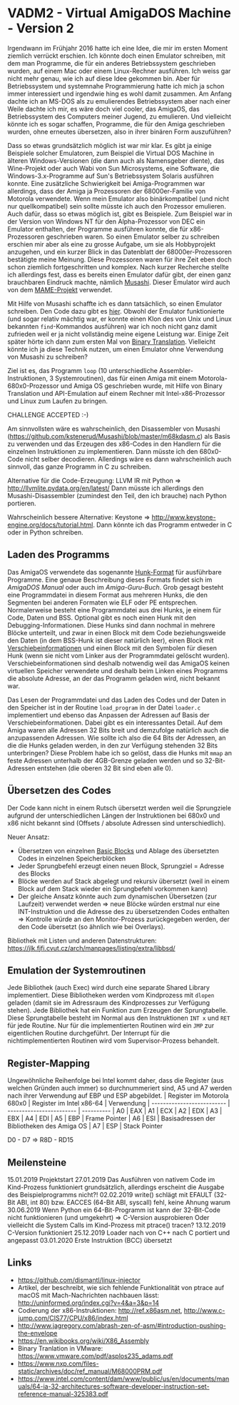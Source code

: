 # VADM2 - Virtual AmigaDOS Machine - Version 2

Irgendwann im Frühjahr 2016 hatte ich eine Idee, die mir im ersten Moment ziemlich verrückt erschien. Ich könnte doch einen Emulator schreiben, mit dem man Programme, die für ein anderes Betriebssystem geschrieben wurden, auf einem Mac oder einem Linux-Rechner ausführen.  Ich weiss gar nicht mehr genau, wie ich auf diese Idee gekommen bin. Aber für Betriebssystem und systemnahe Programmierung hatte ich mich ja schon immer interessiert und irgendwie hing es wohl damit zusammen. Am Anfang dachte ich an MS-DOS als zu emulierendes Betriebssystem aber nach einer Weile dachte ich mir, es wäre doch viel cooler, das AmigaOS, das Betriebssystem des Computers meiner Jugend, zu emulieren. Und vielleicht könnte ich es sogar schaffen, Programme, die für den Amiga geschrieben wurden, ohne erneutes übersetzen, also in ihrer binären Form auszuführen?

Dass so etwas grundsätzlich möglich ist war mir klar. Es gibt ja einige Beispiele solcher Emulatoren, zum Beispiel die Virtual DOS Machine in älteren Windows-Versionen (die dann auch als Namensgeber diente), das Wine-Projekt oder auch Wabi von Sun Microsystems, eine Software, die Windows-3.x-Programme auf Sun's Betriebssystem Solaris ausführen konnte. Eine zusätzliche Schwierigkeit bei Amiga-Programmen war allerdings, dass der Amiga ja Prozessoren der 68000er-Familie von Motorola verwendete. Wenn mein Emulator also binärkompatibel (und nicht nur quellkompatibel) sein sollte müsste ich auch den Prozessor emulieren. Auch dafür, dass so etwas möglich ist, gibt es Beispiele. Zum Beispiel war in der Version von Windows NT für den Alpha-Prozessor von DEC ein Emulator enthalten, der Programme ausführen konnte, die für x86-Prozessoren geschrieben waren. So einen Emulator selber zu schreiben erschien mir aber als eine zu grosse Aufgabe, um sie als Hobbyprojekt anzugehen, und ein kurzer Blick in das Datenblatt der 68000er-Prozessoren bestätigte meine Meinung. Diese Prozessoren waren für ihre Zeit eben doch schon ziemlich fortgeschritten und komplex. Nach kurzer Recherche stellte ich allerdings fest, dass es bereits einen Emulator dafür gibt, der einen ganz brauchbaren Eindruck machte, nämlich [Musashi](https://github.com/kstenerud/Musashi). Dieser Emulator wird auch von dem [MAME-Projekt](https://www.mamedev.org/) verwendet.

Mit Hilfe von Musashi schaffte ich es dann tatsächlich, so einen Emulator schreiben. Den Code dazu gibt es [hier](https://github.com/wiemerc/VADM). Obwohl der Emulator funktionierte (und sogar relativ mächtig war, er konnte einen Klon des von Unix und Linux bekannten `find`-Kommandos ausführen) war ich noch nicht ganz damit zufrieden weil er ja nicht vollständig meine eigene Leistung war. Einige Zeit später hörte ich dann zum ersten Mal von [Binary Translation](https://en.wikipedia.org/wiki/Binary_translation). Vielleicht könnte ich ja diese Technik nutzen, um einen Emulator ohne Verwendung von Musashi zu schreiben?

Ziel ist es, das Programm `loop` (10 unterschiedliche Assembler-Instruktionen, 3 Systemroutinen), das für einen Amiga mit einem Motorola-680x0-Prozessor und Amiga OS geschrieben wurde, mit Hilfe von Binary Translation und API-Emulation auf einem Rechner mit Intel-x86-Prozessor und Linux zum Laufen zu bringen.

CHALLENGE ACCEPTED :-)

Am sinnvollsten wäre es wahrscheinlich, den Disassembler von Musashi (<https://github.com/kstenerud/Musashi/blob/master/m68kdasm.c>) als Basis zu verwenden und das Erzeugen des x86-Codes in den Handlern für die einzelnen Instruktionen zu implementieren. Dann müsste ich den 680x0-Code nicht selber decodieren. Allerdings wäre es dann wahrscheinlich auch sinnvoll, das ganze Programm in C zu schreiben.

Alternative für die Code-Erzeugung: LLVM IR mit Python => http://llvmlite.pydata.org/en/latest/
Dann müsste ich allerdings den Musashi-Disassembler (zumindest den Teil, den ich brauche) nach Python portieren.

Wahrscheinlich bessere Alternative: Keystone => http://www.keystone-engine.org/docs/tutorial.html. Dann könnte ich das Programm entweder in C oder in Python schreiben.


## Laden des Programms

Das AmigaOS verwendete das sogenannte [Hunk-Format](TODO) für ausführbare Programme. Eine genaue Beschreibung dieses Formats findet sich im _AmigaDOS Manual_ oder auch im _Amiga-Guru-Buch_. Grob gesagt besteht eine Programmdatei in diesem Format aus mehreren Hunks, die den Segmenten bei anderen Formaten wie ELF oder PE entsprechen. Normalerweise besteht eine Programmdatei aus drei Hunks, je einem für Code, Daten und BSS. Optional gibt es noch einen Hunk mit den Debugging-Informationen. Diese Hunks sind dann nochmal in mehrere Blöcke unterteilt, und zwar in einen Block mit dem Code beziehungsweide den Daten (in dem BSS-Hunk ist dieser natürlich leer), einen Block mit [Verschiebeinformationen](TODO) und einen Block mit den Symbolen für diesen Hunk (wenn sie nicht vom Linker aus der Programmdatei gelöscht wurden). Verschiebeinformationen sind deshalb notwendig weil das AmigaOS keinen virtuellen Speicher verwendete und deshalb beim Linken eines Programms die absolute Adresse, an der das Programm geladen wird, nicht bekannt war.

Das Lesen der Programmdatei und das Laden des Codes und der Daten in den Speicher ist in der Routine `load_program` in der Datei `loader.c` implementiert und ebenso das Anpassen der Adressen auf Basis der Verschiebeinformationen. Dabei gibt es ein interessantes Detail. Auf dem Amiga waren alle Adressen 32 Bits breit und demzufolge natürlich auch die anzupassenden Adressen. Wie sollte ich also die 64 Bits der Adressen, an die die Hunks geladen werden, in den zur Verfügung stehenden 32 Bits unterbringen? Diese Problem habe ich so gelöst, dass die Hunks mit `mmap` an feste Adressen unterhalb der 4GB-Grenze geladen werden und so 32-Bit-Adressen entstehen (die oberen 32 Bit sind eben alle 0).

## Übersetzen des Codes

Der Code kann nicht in einem Rutsch übersetzt werden weil die Sprungziele aufgrund der unterschiedlichen Längen der Instruktionen bei 680x0 und x86 nicht bekannt sind (Offsets / absolute Adressen sind unterschiedlich). 

Neuer Ansatz:
* Übersetzen von einzelnen [Basic Blocks](https://en.wikipedia.org/wiki/Basic_block) und Ablage des übersetzten Codes in einzelnen Speicherblöcken
* Jeder Sprungbefehl erzeugt einen neuen Block, Sprungziel = Adresse des Blocks
* Blöcke werden auf Stack abgelegt und rekursiv übersetzt (weil in einem Block auf dem Stack wieder ein Sprungbefehl vorkommen kann)
* Der gleiche Ansatz könnte auch zum dynamischen Übersetzen (zur Laufzeit) verwendet werden => neue Blöcke würden erstmal nur eine INT-Instruktion und die Adresse des zu übersetzenden Codes enthalten => Kontrolle würde an den Monitor-Prozess zurückgegeben werden, der den Code übersetzt (so ähnlich wie bei Overlays).

Bibliothek mit Listen und anderen Datenstrukturen: https://jlk.fjfi.cvut.cz/arch/manpages/listing/extra/libbsd/


## Emulation der Systemroutinen

Jede Bibliothek (auch Exec) wird durch eine separate Shared Library implementiert. Diese Bibliotheken werden vom Kindprozess mit `dlopen` geladen (damit sie im Adressraum des Kindprozesses zur Verfügung stehen). Jede Bibliothek hat ein Funktion zum Erzeugen der Sprungtabelle. Diese Sprungtabelle besteht im Normal aus den Instruktionen `INT x` und `RET` für jede Routine. Nur für die implementierten Routinen wird ein `JMP` zur eigentlichen Routine durchgeführt. Der Interrupt für die nichtimplementierten Routinen wird vom Supervisor-Prozess behandelt.


## Register-Mapping

Ungewöhnliche Reihenfolge bei Intel kommt daher, dass die Register (aus welchen Gründen auch immer) so durchnummeriert sind, A5 und A7 werden nach ihrer Verwendung auf EBP und ESP abgebildet.
| Register im Motorola 680x0 | Register im Intel x86-64 | Verwendung
| -------------------------- | ------------------------ | ----------
| A0                         | EAX
| A1                         | ECX
| A2                         | EDX
| A3                         | EBX
| A4                         | EDI
| A5                         | EBP                      | Frame Pointer
| A6                         | ESI                      | Basisadressen der Bibliotheken des Amiga OS
| A7                         | ESP                      | Stack Pointer

D0 - D7 => R8D - RD15


## Meilensteine

15.01.2019      Projektstart
27.01.2019      Das Ausführen von nativem Code im Kind-Prozess funktioniert grundsätzlich, allerdings erscheint die Ausgabe des Beispielprogramms nicht?!
02.02.2019      write() schlägt mit EFAULT (32-Bit ABI, int 80) bzw. EACCES (64-Bit ABI, syscall) fehl, keine Ahnung warum
30.06.2019      Wenn Python ein 64-Bit-Programm ist kann der 32-Bit-Code nicht funktionieren (und umgekehrt) => C-Version ausprobieren
                Oder vielleicht die System Calls im Kind-Prozess mit ptrace() tracen?
13.12.2019      C-Version funktioniert
25.12.2019      Loader nach von C++ nach C portiert und angepasst
03.01.2020      Erste Instruktion (BCC) übersetzt


## Links

* <https://github.com/dismantl/linux-injector>
* Artikel, der beschreibt, wie sich fehlende Funktionalität von ptrace auf macOS mit Mach-Nachrichten nachbauen lässt: <http://uninformed.org/index.cgi?v=4&a=3&p=14>
* Codierung der x86-Instruktionen: <http://ref.x86asm.net>, <http://www.c-jump.com/CIS77/CPU/x86/index.html>
* <http://www.jagregory.com/abrash-zen-of-asm/#introduction-pushing-the-envelope>
* <https://en.wikibooks.org/wiki/X86_Assembly>
* Binary Tranlation in VMware: https://www.vmware.com/pdf/asplos235_adams.pdf
* https://www.nxp.com/files-static/archives/doc/ref_manual/M68000PRM.pdf
* https://www.intel.com/content/dam/www/public/us/en/documents/manuals/64-ia-32-architectures-software-developer-instruction-set-reference-manual-325383.pdf